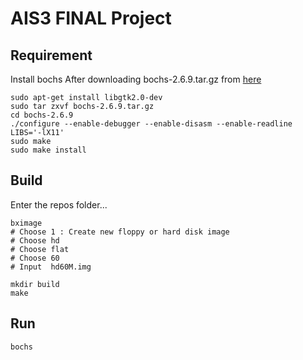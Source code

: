 # AIS3 FINAL Project

## Requirement
Install bochs
After downloading bochs-2.6.9.tar.gz from [here](https://sourceforge.net/projects/bochs/files/bochs/2.6.9/bochs-2.6.9.tar.gz/download)
```
sudo apt-get install libgtk2.0-dev
sudo tar zxvf bochs-2.6.9.tar.gz
cd bochs-2.6.9
./configure --enable-debugger --enable-disasm --enable-readline LIBS='-lX11'
sudo make
sudo make install
```

## Build
Enter the repos folder...
```shell
bximage
# Choose 1 : Create new floppy or hard disk image
# Choose hd
# Choose flat
# Choose 60
# Input  hd60M.img

mkdir build
make
```

## Run
```shell
bochs
```




